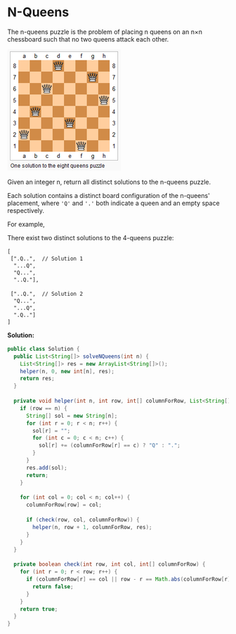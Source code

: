 # N-Queens

The n-queens puzzle is the problem of placing n queens on an n×n chessboard such that no two queens attack each other.

![](8-queens.png)

Given an integer n, return all distinct solutions to the n-queens puzzle.

Each solution contains a distinct board configuration of the n-queens' placement, where `'Q'` and `'.'` both indicate a queen and an empty space respectively.

For example,

There exist two distinct solutions to the 4-queens puzzle:
```
[
 [".Q..",  // Solution 1
  "...Q",
  "Q...",
  "..Q."],

 ["..Q.",  // Solution 2
  "Q...",
  "...Q",
  ".Q.."]
]
```

**Solution:**
```java
public class Solution {
  public List<String[]> solveNQueens(int n) {
    List<String[]> res = new ArrayList<String[]>();
    helper(n, 0, new int[n], res);
    return res;
  }
    
  private void helper(int n, int row, int[] columnForRow, List<String[]> res) {
    if (row == n) {
      String[] sol = new String[n];
      for (int r = 0; r < n; r++) {
        sol[r] = "";
        for (int c = 0; c < n; c++) {
          sol[r] += (columnForRow[r] == c) ? "Q" : ".";
        }
      }
      res.add(sol);
      return;
    }
      
    for (int col = 0; col < n; col++) {
      columnForRow[row] = col;
        
      if (check(row, col, columnForRow)) {
        helper(n, row + 1, columnForRow, res);
      }
    }
  }
    
  private boolean check(int row, int col, int[] columnForRow) {
    for (int r = 0; r < row; r++) {
      if (columnForRow[r] == col || row - r == Math.abs(columnForRow[r] - col)) {
        return false;
      }
    }
    return true;
  }
}
```